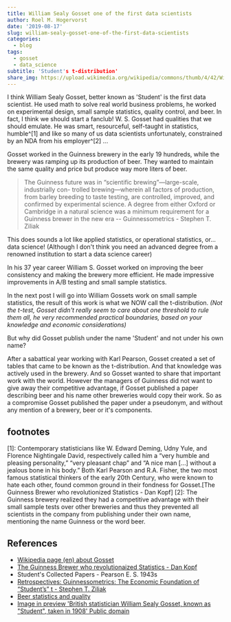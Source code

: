 ```yaml
---
title: William Sealy Gosset one of the first data scientists
author: Roel M. Hogervorst
date: '2019-08-17'
slug: william-sealy-gosset-one-of-the-first-data-scientists
categories:
  - blog
tags:
  - gosset
  - data_science
subtitle: 'Student's t-distribution'
share_img: https://upload.wikimedia.org/wikipedia/commons/thumb/4/42/William_Sealy_Gosset.jpg/186px-William_Sealy_Gosset.jpg
---
```


I think William Sealy Gosset, better known as 'Student' is the first data 
scientist. He used math to solve real world business problems, he worked on
experimental design, small sample statistics, quality control, and beer. In fact, 
I think we should start a fanclub! W. S. Gosset had qualities that we should
emulate. He was smart, resourceful, self-taught in statistics, humble^[1] and like so
many of us data scientists unfortunately, constrained by an NDA from his 
employer^[2] ...

Gosset worked in the Guinness brewery in the early 19 hundreds, while the brewery
was ramping up its production of beer. They wanted to maintain the same quality
and price but produce way more liters of beer. 

> The Guinness future was in “scientific brewing”—large-scale, industrially con-
trolled brewing—wherein all factors of production, from barley breeding to taste
testing, are controlled, improved, and confirmed by experimental science. A degree from either Oxford or Cambridge in a natural science was a minimum
requirement for a Guinness brewer in the new era  -- Guinnessometrics - Stephen T. Ziliak

This does sounds a lot like applied statistics, or operational statistics, or... 
data science! (Although I don't think you need an advanced degree from a renowned
institution to start a data science career)

In his 37 year career William S. Gosset worked on improving the beer consistency
and making the brewery more efficient. He made impressive improvements
in A/B testing and small sample statistics.

In the next post I will go into William Gossets work on small sample statistics, 
the result of this work is what we NOW call the t-distribution. *(Not the t-test, 
Gosset didn't really seem to care about one threshold to rule them all, he very
recommended practical boundaries, based on your knowledge and economic 
considerations)* 

But why did Gosset publish under the name 'Student' and not under his own name?

After a sabattical year working with Karl Pearson, Gosset created a set of tables
that came to be known as the t-distribution. And that knowledge was actively used
in the brewery. And so Gosset wanted to share that important work with the world.
However the managers of Guinness did not want to give
away their competitive advantage, if Gosset published a paper describing beer
and his name other 
breweries would copy their work. So as a compromise Gosset published the paper
under a pseudonym, and without any mention of a brewery, beer or it's components. 


## footnotes

[1]: Contemporary statisticians like W. Edward Deming, Udny Yule, and Florence Nightingale David, respectively called him a “very humble and pleasing personality,” “very pleasant chap” and “A nice man […] without a jealous bone in his body.” Both Karl Pearson and R.A. Fisher, the two most famous statistical thinkers of the early 20th Century, who were known to hate each other, found common ground in their fondness for Gosset.[The Guinness Brewer who revolutionized Statistics - Dan Kopf]
[2]: The Guinness brewery realized they had a competitive advantage with their small sample tests over other breweries and thus they prevented all scientists in the company from publishing under their own name, mentioning the name Guinness or the word beer.

## References

- [Wikipedia page (en) about Gosset](https://en.wikipedia.org/wiki/William_Sealy_Gosset)
- [The Guinness Brewer who revolutionaized Statistics - Dan Kopf](https://priceonomics.com/the-guinness-brewer-who-revolutionized-statistics/)
-  Student's Collected Papers - Pearson E. S. 1943s
- [Retrospectives: Guinnessometrics: The Economic Foundation of “Student’s” t - Stephen T. Ziliak](https://doi.org/10.1257/jep.22.4.199)
- [Beer statistics and quality](https://blog.minitab.com/blog/statistics-and-quality-data-analysis/beer-statistics-and-quality)
- [Image in preview 'British statistician William Sealy Gosset, known as "Student", taken in 1908' Public domain](https://en.wikipedia.org/wiki/William_Sealy_Gosset#/media/File:William_Sealy_Gosset.jpg)

